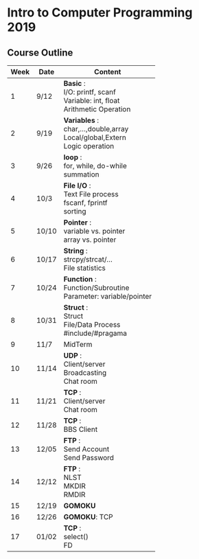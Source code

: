 # Intro to Computer Programming 2019

## Course Outline

| Week | Date  | Content                                                                            |
| ---- | ----- | ---------------------------------------------------------------------------------- |
| 1    | 9/12  | **Basic** :<br>I/O: printf, scanf<br>Variable: int, float<br>Arithmetic Operation  |
| 2    | 9/19  | **Variables** :<br>char,…,double,array<br>Local/global,Extern<br>Logic operation |
| 3    | 9/26  | **loop** :<br>for, while, do-while<br>summation                                    |
| 4    | 10/3  | **File I/O** :<br>Text File process<br>fscanf, fprintf<br>sorting                  |
| 5    | 10/10 | **Pointer** :<br>variable vs. pointer<br>array vs. pointer                         |
| 6    | 10/17 | **String** :<br>strcpy/strcat/…<br>File statistics                               |
| 7    | 10/24 | **Function** :<br>Function/Subroutine<br>Parameter: variable/pointer               |
| 8    | 10/31 | **Struct** :<br>Struct<br>File/Data Process <br>#include/#pragama                  |
| 9    | 11/7  | MidTerm                                                                            |
| 10   | 11/14 | **UDP** :<br>Client/server<br>Broadcasting<br>Chat room                            |
| 11   | 11/21 | **TCP** :<br>Client/server<br>Chat room                                            |
| 12   | 11/28 | **TCP** :<br>BBS Client                                                            |
| 13   | 12/05 | **FTP** :<br>Send Account<br>Send Password                                         |
| 14   | 12/12 | **FTP** :<br>NLST<br>MKDIR<br>RMDIR                                                |
| 15   | 12/19 | **GOMOKU**                                                                         |
| 16   | 12/26 | **GOMOKU**: TCP                                                                    |
| 17   | 01/02 | **TCP** :<br>select()<br>FD                                                        |
